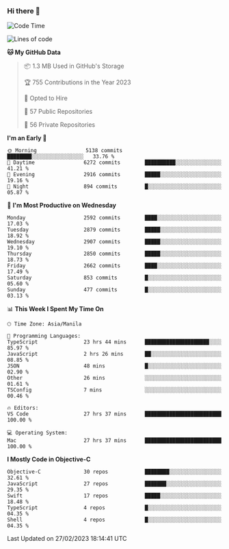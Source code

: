 ### Hi there 👋

<!--START_SECTION:waka-->
![Code Time](http://img.shields.io/badge/Code%20Time-3%2C684%20hrs%2036%20mins-blue)

![Lines of code](https://img.shields.io/badge/From%20Hello%20World%20I%27ve%20Written-28.2%20million%20lines%20of%20code-blue)

**🐱 My GitHub Data** 

> 📦 1.3 MB Used in GitHub's Storage 
 > 
> 🏆 755 Contributions in the Year 2023
 > 
> 💼 Opted to Hire
 > 
> 📜 57 Public Repositories 
 > 
> 🔑 56 Private Repositories 
 > 
**I'm an Early 🐤** 

```text
🌞 Morning                5138 commits        ████████░░░░░░░░░░░░░░░░░   33.76 % 
🌆 Daytime                6272 commits        ██████████░░░░░░░░░░░░░░░   41.21 % 
🌃 Evening                2916 commits        █████░░░░░░░░░░░░░░░░░░░░   19.16 % 
🌙 Night                  894 commits         █░░░░░░░░░░░░░░░░░░░░░░░░   05.87 % 
```
📅 **I'm Most Productive on Wednesday** 

```text
Monday                   2592 commits        ████░░░░░░░░░░░░░░░░░░░░░   17.03 % 
Tuesday                  2879 commits        █████░░░░░░░░░░░░░░░░░░░░   18.92 % 
Wednesday                2907 commits        █████░░░░░░░░░░░░░░░░░░░░   19.10 % 
Thursday                 2850 commits        █████░░░░░░░░░░░░░░░░░░░░   18.73 % 
Friday                   2662 commits        ████░░░░░░░░░░░░░░░░░░░░░   17.49 % 
Saturday                 853 commits         █░░░░░░░░░░░░░░░░░░░░░░░░   05.60 % 
Sunday                   477 commits         █░░░░░░░░░░░░░░░░░░░░░░░░   03.13 % 
```


📊 **This Week I Spent My Time On** 

```text
🕑︎ Time Zone: Asia/Manila

💬 Programming Languages: 
TypeScript               23 hrs 44 mins      █████████████████████░░░░   85.97 % 
JavaScript               2 hrs 26 mins       ██░░░░░░░░░░░░░░░░░░░░░░░   08.85 % 
JSON                     48 mins             █░░░░░░░░░░░░░░░░░░░░░░░░   02.90 % 
Other                    26 mins             ░░░░░░░░░░░░░░░░░░░░░░░░░   01.61 % 
TSConfig                 7 mins              ░░░░░░░░░░░░░░░░░░░░░░░░░   00.46 % 

🔥 Editors: 
VS Code                  27 hrs 37 mins      █████████████████████████   100.00 % 

💻 Operating System: 
Mac                      27 hrs 37 mins      █████████████████████████   100.00 % 
```

**I Mostly Code in Objective-C** 

```text
Objective-C              30 repos            ████████░░░░░░░░░░░░░░░░░   32.61 % 
JavaScript               27 repos            ███████░░░░░░░░░░░░░░░░░░   29.35 % 
Swift                    17 repos            █████░░░░░░░░░░░░░░░░░░░░   18.48 % 
TypeScript               4 repos             █░░░░░░░░░░░░░░░░░░░░░░░░   04.35 % 
Shell                    4 repos             █░░░░░░░░░░░░░░░░░░░░░░░░   04.35 % 
```




 Last Updated on 27/02/2023 18:14:41 UTC
<!--END_SECTION:waka-->


<!--
**rad182/rad182** is a ✨ _special_ ✨ repository because its `README.md` (this file) appears on your GitHub profile.

Here are some ideas to get you started:

- 🔭 I’m currently working on ...
- 🌱 I’m currently learning ...
- 👯 I’m looking to collaborate on ...
- 🤔 I’m looking for help with ...
- 💬 Ask me about ...
- 📫 How to reach me: ...
- 😄 Pronouns: ...
- ⚡ Fun fact: ...
-->
